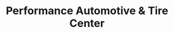 ---
title: "Performance Automotive & Tire Center"
url: /mesa/performance-automotive-and-tire-center/
shop: car repair
---